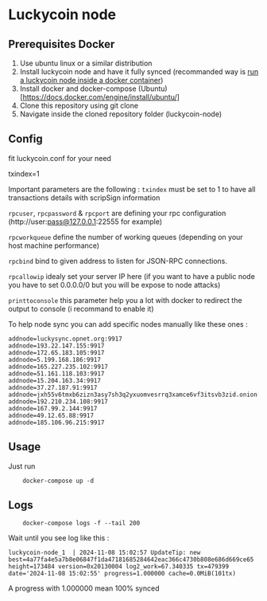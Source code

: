 # Luckycoin node

## Prerequisites Docker
1. Use ubuntu linux or a similar distribution
2. Install luckycoin node and have it fully synced (recommanded way is [run a luckycoin node inside a docker container](https://github.com/toregua/luckycoin-node))
3. Install docker and docker-compose (Ubuntu)[https://docs.docker.com/engine/install/ubuntu/]
4. Clone this repository using git clone
5. Navigate inside the cloned repository folder (luckycoin-node)

## Config
fit luckycoin.conf for your need

txindex=1

Important parameters are the following : 
`txindex` must be set to 1 to have all transactions details with scripSign information

`rpcuser`, `rpcpassword` & `rpcport` are defining your rpc configuration (http://user:pass@127.0.0.1:22555 for example)

`rpcworkqueue` define the number of working queues (depending on your host machine performance)

`rpcbind` bind to given address to listen for JSON-RPC connections.

`rpcallowip` idealy set your server IP here (if you want to have a public node you have to set 0.0.0.0/0 but you will be expose to node attacks)

`printtoconsole` this parameter help you a lot with docker to redirect the output to console (i recommand to enable it)

To help node sync you can add specific nodes manually like these ones : 

```shell
addnode=luckysync.opnet.org:9917
addnode=193.22.147.155:9917
addnode=172.65.183.105:9917
addnode=5.199.168.186:9917
addnode=165.227.235.102:9917
addnode=51.161.118.103:9917
addnode=15.204.163.34:9917
addnode=37.27.187.91:9917
addnode=jxh55v6tmxb6zizn3asy7sh3q2yxuomvesrrq3xamce6vf3itsvb3zid.onion:9917
addnode=192.210.234.108:9917
addnode=167.99.2.144:9917
addnode=49.12.65.88:9917
addnode=185.106.96.215:9917
```

## Usage
Just run

```shell
    docker-compose up -d
```
## Logs
```shell
    docker-compose logs -f --tail 200
```

Wait until you see log like this : 
```shell
luckycoin-node_1  | 2024-11-08 15:02:57 UpdateTip: new best=4a77fa4e5a7b8e06847f1da47181685284642eac366c4730b808e686d669ce65 height=173484 version=0x20130004 log2_work=67.340335 tx=479399 date='2024-11-08 15:02:55' progress=1.000000 cache=0.0MiB(101tx)
```

A progress with 1.000000 mean 100% synced